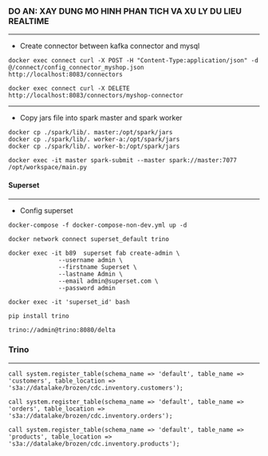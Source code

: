 ### DO AN: XAY DUNG MO HINH PHAN TICH VA XU LY DU LIEU REALTIME
---
- Create connector between kafka connector and mysql
```
docker exec connect curl -X POST -H "Content-Type:application/json" -d @/connect/config_connector_myshop.json http://localhost:8083/connectors

docker exec connect curl -X DELETE http://localhost:8083/connectors/myshop-connector
```
---
- Copy jars file into spark master and spark worker
```
docker cp ./spark/lib/. master:/opt/spark/jars
docker cp ./spark/lib/. worker-a:/opt/spark/jars
docker cp ./spark/lib/. worker-b:/opt/spark/jars

docker exec -it master spark-submit --master spark://master:7077 /opt/workspace/main.py
```

#### Superset
---
- Config superset
```
docker-compose -f docker-compose-non-dev.yml up -d

docker network connect superset_default trino

docker exec -it b89  superset fab create-admin \
              --username admin \
              --firstname Superset \
              --lastname Admin \
              --email admin@superset.com \
              --password admin

docker exec -it 'superset_id' bash

pip install trino

trino://admin@trino:8080/delta
```
### Trino
---
```
call system.register_table(schema_name => 'default', table_name => 'customers', table_location => 's3a://datalake/brozen/cdc.inventory.customers');

call system.register_table(schema_name => 'default', table_name => 'orders', table_location => 's3a://datalake/brozen/cdc.inventory.orders');

call system.register_table(schema_name => 'default', table_name => 'products', table_location => 's3a://datalake/brozen/cdc.inventory.products');
```